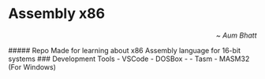 # Assembly x86
<p align="right"><i>~ Aum Bhatt</i></p>
##### Repo Made for learning about x86 Assembly language for 16-bit systems
### Development Tools
- VSCode
- DOSBox
- - Tasm
- MASM32 (For Windows)
